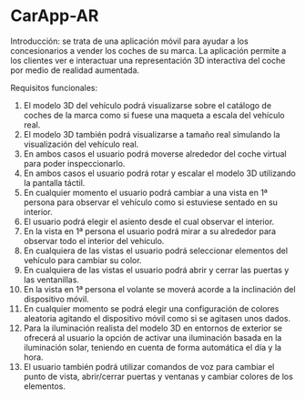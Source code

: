 # CarApp-AR

Introducción: se trata de una aplicación móvil para ayudar a los concesionarios a vender los coches de su marca. La aplicación permite a los clientes ver e interactuar 
una representación 3D interactiva del coche por medio de realidad aumentada.

Requisitos funcionales:
1. El modelo 3D del vehículo podrá visualizarse sobre el catálogo de coches de la marca como si fuese una maqueta a escala del vehículo real.
2. El modelo 3D también podrá visualizarse a tamaño real simulando la visualización del vehículo real.
3. En ambos casos el usuario podrá moverse alrededor del coche virtual para poder inspeccionarlo.
4. En ambos casos el usuario podrá rotar y escalar el modelo 3D utilizando la pantalla táctil.
5. En cualquier momento el usuario podrá cambiar a una vista en 1ª persona para observar el vehículo como si estuviese sentado en su interior.
6. El usuario podrá elegir el asiento desde el cual observar el interior.
7. En la vista en 1ª persona el usuario podrá mirar a su alrededor para observar todo el interior del vehículo.
8. En cualquiera de las vistas el usuario podrá seleccionar elementos del vehículo para cambiar su color.
9. En cualquiera de las vistas el usuario podrá abrir y cerrar las puertas y las ventanillas.
10. En la vista en 1ª persona el volante se moverá acorde a la inclinación del dispositivo móvil.
11. En cualquier momento se podrá elegir una configuración de colores aleatoria agitando el dispositivo móvil como si se agitasen unos dados.
12. Para la iluminación realista del modelo 3D en entornos de exterior se ofrecerá al usuario la opción de activar una iluminación basada en la iluminación solar, 
teniendo en cuenta de forma automática el día y la hora.
13. El usuario también podrá utilizar comandos de voz para cambiar el punto de vista, abrir/cerrar puertas y ventanas y cambiar colores de los elementos.
